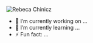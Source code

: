 ![Rebeca Chinicz](../chiniczr/rc_banner.gif)

- 🔭 I’m currently working on ...
- 🌱 I’m currently learning ...
- ⚡ Fun fact: ...
